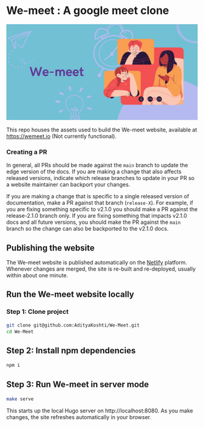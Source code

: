 # We-meet : A google meet clone

[![We-meet banner](front_img.png)](https://www.canva.com/design/DAFE28aNZE4/RvAHFSh-g6LQacmx4W7uEA/edit?utm_content=DAFE28aNZE4&utm_campaign=designshare&utm_medium=link2&utm_source=sharebutton)

This repo houses the assets used to build the We-meet website, available at https://wemeet.io (Not currently functional).

### Creating a PR

In general, all PRs should be made against the `main` branch to update the edge version of the docs. If you are making a change that also affects released versions, indicate which release branches to update in your PR so a website maintainer can backport your changes.

If you are making a change that is specific to a single released version of documentation, make a PR against that branch (`release-X`). For example, if you are fixing something specific to v2.1.0 you should make a PR against the release-2.1.0 branch only. If you are fixing something that impacts v2.1.0 docs and all future versions, you should make the PR against the `main` branch so the change can also be backported to the v2.1.0 docs.

## Publishing the website

The We-meet website is published automatically on the [Netlify](https://netlify.com) platform. Whenever changes are merged, the site is re-built and re-deployed, usually within about one minute.

## Run the We-meet website locally

### Step 1: Clone project

```sh
git clone git@github.com:AdityaKoshti/We-Meet.git
cd We-Meet
```

## Step 2: Install npm dependencies

```sh
npm i
```

## Step 3: Run We-meet in server mode

```sh
make serve
```

This starts up the local Hugo server on http://localhost:8080. As you make changes, the site refreshes automatically in your browser.